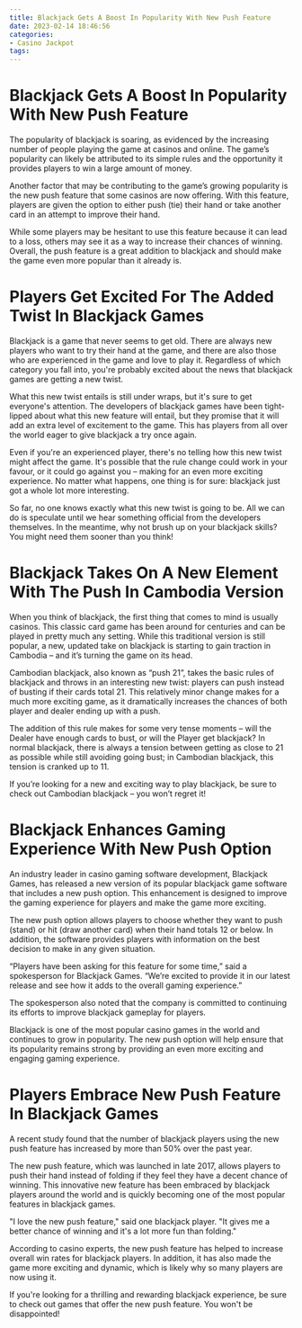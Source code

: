 ```yaml
---
title: Blackjack Gets A Boost In Popularity With New Push Feature
date: 2023-02-14 18:46:56
categories:
- Casino Jackpot
tags:
---
```



#  Blackjack Gets A Boost In Popularity With New Push Feature

The popularity of blackjack is soaring, as evidenced by the increasing number of people playing the game at casinos and online. The game’s popularity can likely be attributed to its simple rules and the opportunity it provides players to win a large amount of money.

Another factor that may be contributing to the game’s growing popularity is the new push feature that some casinos are now offering. With this feature, players are given the option to either push (tie) their hand or take another card in an attempt to improve their hand.

While some players may be hesitant to use this feature because it can lead to a loss, others may see it as a way to increase their chances of winning. Overall, the push feature is a great addition to blackjack and should make the game even more popular than it already is.

#  Players Get Excited For The Added Twist In Blackjack Games

Blackjack is a game that never seems to get old. There are always new players who want to try their hand at the game, and there are also those who are experienced in the game and love to play it. Regardless of which category you fall into, you're probably excited about the news that blackjack games are getting a new twist.

What this new twist entails is still under wraps, but it's sure to get everyone's attention. The developers of blackjack games have been tight-lipped about what this new feature will entail, but they promise that it will add an extra level of excitement to the game. This has players from all over the world eager to give blackjack a try once again.

Even if you're an experienced player, there's no telling how this new twist might affect the game. It's possible that the rule change could work in your favour, or it could go against you – making for an even more exciting experience. No matter what happens, one thing is for sure: blackjack just got a whole lot more interesting.

So far, no one knows exactly what this new twist is going to be. All we can do is speculate until we hear something official from the developers themselves. In the meantime, why not brush up on your blackjack skills? You might need them sooner than you think!

#  Blackjack Takes On A New Element With The Push In Cambodia Version

When you think of blackjack, the first thing that comes to mind is usually casinos. This classic card game has been around for centuries and can be played in pretty much any setting. While this traditional version is still popular, a new, updated take on blackjack is starting to gain traction in Cambodia – and it’s turning the game on its head.

Cambodian blackjack, also known as “push 21”, takes the basic rules of blackjack and throws in an interesting new twist: players can push instead of busting if their cards total 21. This relatively minor change makes for a much more exciting game, as it dramatically increases the chances of both player and dealer ending up with a push.

The addition of this rule makes for some very tense moments – will the Dealer have enough cards to bust, or will the Player get blackjack? In normal blackjack, there is always a tension between getting as close to 21 as possible while still avoiding going bust; in Cambodian blackjack, this tension is cranked up to 11.

If you’re looking for a new and exciting way to play blackjack, be sure to check out Cambodian blackjack – you won’t regret it!

#  Blackjack Enhances Gaming Experience With New Push Option

An industry leader in casino gaming software development, Blackjack Games, has released a new version of its popular blackjack game software that includes a new push option. This enhancement is designed to improve the gaming experience for players and make the game more exciting.

The new push option allows players to choose whether they want to push (stand) or hit (draw another card) when their hand totals 12 or below. In addition, the software provides players with information on the best decision to make in any given situation.

“Players have been asking for this feature for some time,” said a spokesperson for Blackjack Games. “We’re excited to provide it in our latest release and see how it adds to the overall gaming experience.”

The spokesperson also noted that the company is committed to continuing its efforts to improve blackjack gameplay for players.

Blackjack is one of the most popular casino games in the world and continues to grow in popularity. The new push option will help ensure that its popularity remains strong by providing an even more exciting and engaging gaming experience.

#  Players Embrace New Push Feature In Blackjack Games



A recent study found that the number of blackjack players using the new push feature has increased by more than 50% over the past year.

The new push feature, which was launched in late 2017, allows players to push their hand instead of folding if they feel they have a decent chance of winning. This innovative new feature has been embraced by blackjack players around the world and is quickly becoming one of the most popular features in blackjack games.

"I love the new push feature," said one blackjack player. "It gives me a better chance of winning and it's a lot more fun than folding."

According to casino experts, the new push feature has helped to increase overall win rates for blackjack players. In addition, it has also made the game more exciting and dynamic, which is likely why so many players are now using it.

If you're looking for a thrilling and rewarding blackjack experience, be sure to check out games that offer the new push feature. You won't be disappointed!